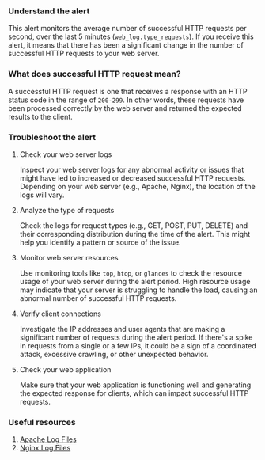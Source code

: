 ### Understand the alert

This alert monitors the average number of successful HTTP requests per second, over the last 5 minutes (`web_log.type_requests`). If you receive this alert, it means that there has been a significant change in the number of successful HTTP requests to your web server.

### What does successful HTTP request mean?

A successful HTTP request is one that receives a response with an HTTP status code in the range of `200-299`. In other words, these requests have been processed correctly by the web server and returned the expected results to the client.

### Troubleshoot the alert

1. Check your web server logs

   Inspect your web server logs for any abnormal activity or issues that might have led to increased or decreased successful HTTP requests. Depending on your web server (e.g., Apache, Nginx), the location of the logs will vary.

2. Analyze the type of requests

   Check the logs for request types (e.g., GET, POST, PUT, DELETE) and their corresponding distribution during the time of the alert. This might help you identify a pattern or source of the issue.

3. Monitor web server resources

   Use monitoring tools like `top`, `htop`, or `glances` to check the resource usage of your web server during the alert period. High resource usage may indicate that your server is struggling to handle the load, causing an abnormal number of successful HTTP requests.

4. Verify client connections

   Investigate the IP addresses and user agents that are making a significant number of requests during the alert period. If there's a spike in requests from a single or a few IPs, it could be a sign of a coordinated attack, excessive crawling, or other unexpected behavior.

5. Check your web application

   Make sure that your web application is functioning well and generating the expected response for clients, which can impact successful HTTP requests.

### Useful resources

1. [Apache Log Files](https://httpd.apache.org/docs/current/logs.html)
2. [Nginx Log Files](https://nginx.org/en/docs/ngx_core_module.html#error_log)